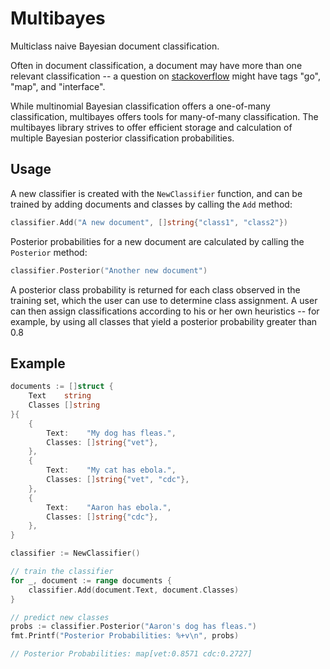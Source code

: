Multibayes
==========

Multiclass naive Bayesian document classification.

Often in document classification, a document may have more than one relevant classification -- a question on [stackoverflow](http://stackoverflow.com) might have tags "go", "map", and "interface".

While multinomial Bayesian classification offers a one-of-many classification, multibayes offers tools for many-of-many classification.  The multibayes library strives to offer efficient storage and calculation of multiple Bayesian posterior classification probabilities.

## Usage

A new classifier is created with the `NewClassifier` function, and can be trained by adding documents and classes by calling the `Add` method:

```go
classifier.Add("A new document", []string{"class1", "class2"})
```

Posterior probabilities for a new document are calculated by calling the `Posterior` method:

```go
classifier.Posterior("Another new document")
```

A posterior class probability is returned for each class observed in the training set, which the user can use to determine class assignment.  A user can then assign classifications according to his or her own heuristics -- for example, by using all classes that yield a posterior probability greater than 0.8


## Example

```go
documents := []struct {
	Text    string
	Classes []string
}{
	{
		Text:    "My dog has fleas.",
		Classes: []string{"vet"},
	},
	{
		Text:    "My cat has ebola.",
		Classes: []string{"vet", "cdc"},
	},
	{
		Text:    "Aaron has ebola.",
		Classes: []string{"cdc"},
	},
}

classifier := NewClassifier()

// train the classifier
for _, document := range documents {
	classifier.Add(document.Text, document.Classes)
}

// predict new classes
probs := classifier.Posterior("Aaron's dog has fleas.")
fmt.Printf("Posterior Probabilities: %+v\n", probs)

// Posterior Probabilities: map[vet:0.8571 cdc:0.2727]
```

